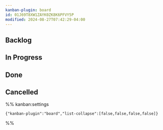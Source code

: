 ```yaml
---
kanban-plugin: board
id: 01J69T8XW1ZAYK0ZK8K6PFVY5P
modified: 2024-08-27T07:42:29-04:00
---
```


## Backlog



## In Progress



## Done



## Cancelled





%% kanban:settings
```
{"kanban-plugin":"board","list-collapse":[false,false,false,false]}
```
%%